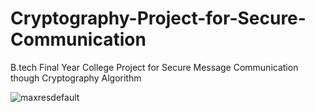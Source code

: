 # Cryptography-Project-for-Secure-Communication
B.tech Final Year College Project for Secure Message Communication though Cryptography Algorithm 

![maxresdefault](https://user-images.githubusercontent.com/28294942/108817602-25a9b300-75de-11eb-9e44-52aee480a797.jpg)


